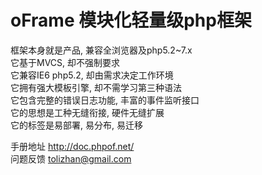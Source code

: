# oFrame 模块化轻量级php框架

框架本身就是产品, 兼容全浏览器及php5.2~7.x<br>
它基于MVCS, 却不强制要求<br>
它兼容IE6 php5.2, 却由需求决定工作环境<br>
它拥有强大模板引擎, 却不需学习第三种语法<br>
它包含完整的错误日志功能, 丰富的事件监听接口<br>
它的思想是工种无缝衔接, 硬件无缝扩展<br>
它的标签是易部署, 易分布, 易迁移

手册地址 http://doc.phpof.net/<br>
问题反馈 tolizhan@gmail.com
